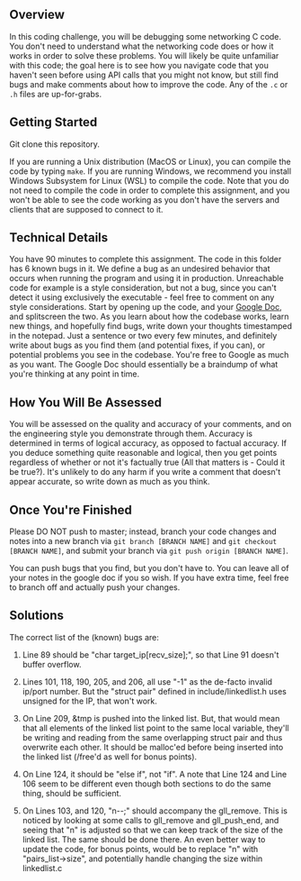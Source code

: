 ## Overview

In this coding challenge, you will be debugging some networking C code. You don't need to understand what the networking code does or how it works in order to solve these problems. You will likely be quite unfamiliar with this code; the goal here is to see how you navigate code that you haven't seen before using API calls that you might not know, but still find bugs and make comments about how to improve the code. Any of the `.c` or `.h` files are up-for-grabs.

## Getting Started

Git clone this repository.

If you are running a Unix distribution (MacOS or Linux), you can compile the code by typing ```make```. If you are running Windows, we recommend you install Windows Subsystem for Linux (WSL) to compile the code. Note that you do not need to compile the code in order to complete this assignment, and you won't be able to see the code working as you don't have the servers and clients that are supposed to connect to it.

## Technical Details

You have 90 minutes to complete this assignment. The code in this folder has 6 known bugs in it. We define a bug as an undesired behavior that occurs when running the program and using it in production. Unreachable code for example is a style consideration, but not a bug, since you can't detect it using exclusively the executable - feel free to comment on any style considerations. Start by opening up the code, and your [Google Doc](google.com), and splitscreen the two. As you learn about how the codebase works, learn new things, and hopefully find bugs, write down your thoughts timestamped in the notepad. Just a sentence or two every few minutes, and definitely write about bugs as you find them (and potential fixes, if you can), or potential problems you see in the codebase. You're free to Google as much as you want. The Google Doc should essentially be a braindump of what you're thinking at any point in time.

## How You Will Be Assessed

You will be assessed on the quality and accuracy of your comments, and on the engineering style you demonstrate through them. Accuracy is determined in terms of logical accuracy, as opposed to factual accuracy. If you deduce something quite reasonable and logical, then you get points regardless of whether or not it's factually true (All that matters is - Could it be true?). It's unlikely to do any harm if you write a comment that doesn't appear accurate, so write down as much as you think.

## Once You're Finished

Please DO NOT push to master; instead, branch your code changes and notes into a new branch via ```git branch [BRANCH NAME]``` and ```git checkout [BRANCH NAME]```, and submit your branch via ```git push origin [BRANCH NAME]```.

You can push bugs that you find, but you don't have to. You can leave all of your notes in the google doc if you so wish. If you have extra time, feel free to branch off and actually push your changes.

## Solutions

The correct list of the (known) bugs are:

1) Line 89 should be "char target_ip[recv_size];", so that Line 91 doesn't buffer overflow.

2) Lines 101, 118, 190, 205, and 206, all use "-1" as the de-facto invalid ip/port number. But the "struct pair" defined in include/linkedlist.h uses unsigned for the IP, that won't work.

3) On Line 209, &tmp is pushed into the linked list. But, that would mean that all elements of the linked list point to the same local variable, they'll be writing and reading from the same overlapping struct pair and thus overwrite each other. It should be malloc'ed before being inserted into the linked list (/free'd as well for bonus points).

4) On Line 124, it should be "else if", not "if". A note that Line 124 and Line 106 seem to be different even though both sections to do the same thing, should be sufficient.

5) On Lines 103, and 120, "n--;" should accompany the gll_remove. This is noticed by looking at some calls to gll_remove and gll_push_end, and seeing that "n" is adjusted so that we can keep track of the size of the linked list. The same should be done there. An even better way to update the code, for bonus points, would be to replace "n" with "pairs_list->size", and potentially handle changing the size within linkedlist.c
